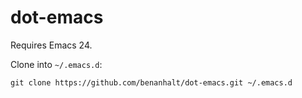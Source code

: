 # dot-emacs

Requires Emacs 24.

Clone into `~/.emacs.d`:
```
git clone https://github.com/benanhalt/dot-emacs.git ~/.emacs.d
```
